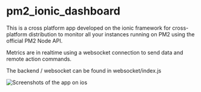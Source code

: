 # pm2_ionic_dashboard
This is a cross platform app developed on the ionic framework for cross-platform distribution 
to monitor all your instances running on PM2 using the official PM2 Node API.

Metrics are in realtime using a websocket connection to send data and remote action commands.

The backend / websocket can be found in websocket/index.js

![Screenshots of the app on ios](https://repository-images.githubusercontent.com/464258016/c06170ee-428a-49b8-971c-b115e5558367)

